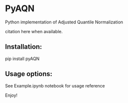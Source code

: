 # PyAQN
Python implementation of Adjusted Quantile Normalization

citation here when available.


## Installation:
pip install pyAQN

## Usage options:
  See Example.ipynb notebook for usage reference


Enjoy!
